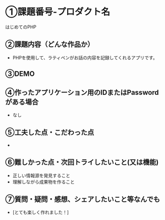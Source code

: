 # ①課題番号-プロダクト名

はじめてのPHP

## ②課題内容（どんな作品か）

- PHPを使用して、ラティペンがお話の内容を記録してくれるアプリです。

## ③DEMO







## ④作ったアプリケーション用のIDまたはPasswordがある場合

- なし

## ⑤工夫した点・こだわった点

- 

## ⑥難しかった点・次回トライしたいこと(又は機能)

- 正しい情報源を発見すること
- 理解しながら成果物を作ること

## ⑦質問・疑問・感想、シェアしたいこと等なんでも

- [とても楽しく作れました！]